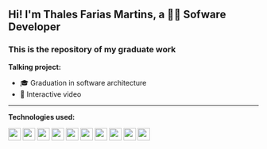 ## Hi! I'm Thales Farias Martins, a 👨‍💻 Sofware Developer
### This is the repository of my graduate work

**Talking project:**

- 🎓 Graduation in software architecture
- 🎥 Interactive video

---

**Technologies used:**

[comment]: <> (<img height="25" src="https://img.shields.io/badge/go-66d0de.svg?&style=for-the-badge&logo=go&logoColor=000"></img>)
[comment]: <> (<img height="25" src="https://img.shields.io/badge/nodejs-00b300.svg?&style=for-the-badge&logo=node.js&logoColor=white"></img>)
[comment]: <> (<img height="25" src="https://camo.githubusercontent.com/328a99ffe07bf6e828693432b0b56997b31dc1f778a6b668c95ae321ad67c692/68747470733a2f2f696d672e736869656c64732e696f2f62616467652f4d6f6e676f44422d3437413234382e7376673f267374796c653d666f722d7468652d6261646765266c6f676f3d4d6f6e676f4442266c6f676f436f6c6f723d7768697465" data-canonical-src="https://img.shields.io/badge/MongoDB-47A248.svg?&amp;style=for-the-badge&amp;logo=MongoDB&amp;logoColor=white" style="max-width:100%;">)
[comment]: <> (<img height="25" src="https://img.shields.io/badge/nestjs-red.svg?&style=flat-square&logo=nestjs&logoColor=white"> </img>)
[comment]: <> (<img height="25" src="https://img.shields.io/badge/elastic-3dbbb0.svg?&style=flat-square&logo=elastic&logoColor=white"> </img>)

<img height="25" src="https://img.shields.io/badge/typescript-33adff.svg?&style=for-the-badge&logo=typescript&logoColor=white"></img>
<img height="25" src="https://img.shields.io/badge/php-4da6ff.svg?&style=flat-square&logo=php&logoColor=white"> </img>
<img height="25" src="https://img.shields.io/badge/react-000033.svg?&style=flat-square&logo=react&logoColor=white"> </img>
<img height="25" src="https://img.shields.io/badge/laravel-red.svg?&style=flat-square&logo=laravel&logoColor=white"> </img>
<img height="25" src="https://camo.githubusercontent.com/a1937c5cf096f84e9bc00d910f72828b254492bc03ff9bd0a64aabfcfe897069/68747470733a2f2f696d672e736869656c64732e696f2f62616467652f706f737467726573716c2d3333363739312e7376673f267374796c653d666f722d7468652d6261646765266c6f676f3d706f737467726573716c266c6f676f436f6c6f723d7768697465" data-canonical-src="https://img.shields.io/badge/postgresql-336791.svg?&amp;style=for-the-badge&amp;logo=postgresql&amp;logoColor=white" style="max-width:100%;">
<img height="25" src="https://img.shields.io/badge/material-33adff.svg?&style=flat-square&logo=material-ui&logoColor=white"> </img>
<img height="25" src="https://camo.githubusercontent.com/8dfc58d302662cd1fd09fc7ce76d1438a47f4b665a727305a1265d4ec07dec83/68747470733a2f2f696d672e736869656c64732e696f2f62616467652f537761676765722d3835454132442e7376673f267374796c653d666f722d7468652d6261646765266c6f676f3d53776167676572266c6f676f436f6c6f723d626c61636b" data-canonical-src="https://img.shields.io/badge/Swagger-85EA2D.svg?&amp;style=for-the-badge&amp;logo=Swagger&amp;logoColor=black" style="max-width:100%;">
<img height="25" src="https://camo.githubusercontent.com/536a0ad778ea5f6f5d1c4d36b3234f63f1b47c8b08836b4c4e94fede7c13487a/68747470733a2f2f696d672e736869656c64732e696f2f62616467652f646f636b65722d3333616466662e7376673f267374796c653d666f722d7468652d6261646765266c6f676f3d646f636b6572266c6f676f436f6c6f723d7768697465" data-canonical-src="https://img.shields.io/badge/docker-33adff.svg?&amp;style=for-the-badge&amp;logo=docker&amp;logoColor=white" style="max-width:100%;">
<img height="25" src="https://camo.githubusercontent.com/bc97e9ebc1cf80996420300a8d7f8c9ee224695fc01a86d75fb7e5a0473d790b/68747470733a2f2f696d672e736869656c64732e696f2f62616467652f6b756265726e657465732d3332364345352e7376673f267374796c653d666f722d7468652d6261646765266c6f676f3d6b756265726e65746573266c6f676f436f6c6f723d7768697465" data-canonical-src="https://img.shields.io/badge/kubernetes-326CE5.svg?&amp;style=for-the-badge&amp;logo=kubernetes&amp;logoColor=white" style="max-width:100%;">
<img height="25" src="https://img.shields.io/badge/rabbitMQ-ffffff.svg?&style=flat-square&logo=rabbitmq&logoColor=orange"> </img>

